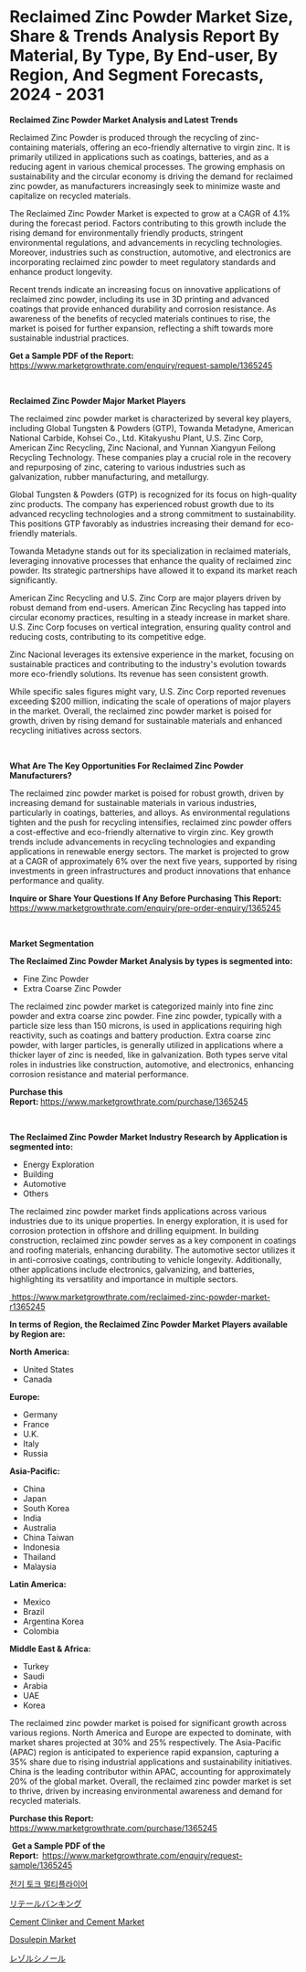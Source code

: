<p><h1>Reclaimed Zinc Powder Market Size, Share & Trends Analysis Report By Material, By Type, By End-user, By Region, And Segment Forecasts, 2024 - 2031</h1></p><p><strong>Reclaimed Zinc Powder Market Analysis and Latest Trends</strong></p>
<p><p>Reclaimed Zinc Powder is produced through the recycling of zinc-containing materials, offering an eco-friendly alternative to virgin zinc. It is primarily utilized in applications such as coatings, batteries, and as a reducing agent in various chemical processes. The growing emphasis on sustainability and the circular economy is driving the demand for reclaimed zinc powder, as manufacturers increasingly seek to minimize waste and capitalize on recycled materials.</p><p>The Reclaimed Zinc Powder Market is expected to grow at a CAGR of 4.1% during the forecast period. Factors contributing to this growth include the rising demand for environmentally friendly products, stringent environmental regulations, and advancements in recycling technologies. Moreover, industries such as construction, automotive, and electronics are incorporating reclaimed zinc powder to meet regulatory standards and enhance product longevity.</p><p>Recent trends indicate an increasing focus on innovative applications of reclaimed zinc powder, including its use in 3D printing and advanced coatings that provide enhanced durability and corrosion resistance. As awareness of the benefits of recycled materials continues to rise, the market is poised for further expansion, reflecting a shift towards more sustainable industrial practices.</p></p>
<p><strong>Get a Sample PDF of the Report:&nbsp;</strong> <a href="https://www.marketgrowthrate.com/enquiry/request-sample/1365245">https://www.marketgrowthrate.com/enquiry/request-sample/1365245</a></p>
<p>&nbsp;</p>
<p><strong>Reclaimed Zinc Powder Major Market Players</strong></p>
<p><p>The reclaimed zinc powder market is characterized by several key players, including Global Tungsten & Powders (GTP), Towanda Metadyne, American National Carbide, Kohsei Co., Ltd. Kitakyushu Plant, U.S. Zinc Corp, American Zinc Recycling, Zinc Nacional, and Yunnan Xiangyun Feilong Recycling Technology. These companies play a crucial role in the recovery and repurposing of zinc, catering to various industries such as galvanization, rubber manufacturing, and metallurgy.</p><p>Global Tungsten & Powders (GTP) is recognized for its focus on high-quality zinc products. The company has experienced robust growth due to its advanced recycling technologies and a strong commitment to sustainability. This positions GTP favorably as industries increasing their demand for eco-friendly materials.</p><p>Towanda Metadyne stands out for its specialization in reclaimed materials, leveraging innovative processes that enhance the quality of reclaimed zinc powder. Its strategic partnerships have allowed it to expand its market reach significantly. </p><p>American Zinc Recycling and U.S. Zinc Corp are major players driven by robust demand from end-users. American Zinc Recycling has tapped into circular economy practices, resulting in a steady increase in market share. U.S. Zinc Corp focuses on vertical integration, ensuring quality control and reducing costs, contributing to its competitive edge.</p><p>Zinc Nacional leverages its extensive experience in the market, focusing on sustainable practices and contributing to the industry's evolution towards more eco-friendly solutions. Its revenue has seen consistent growth.</p><p>While specific sales figures might vary, U.S. Zinc Corp reported revenues exceeding $200 million, indicating the scale of operations of major players in the market. Overall, the reclaimed zinc powder market is poised for growth, driven by rising demand for sustainable materials and enhanced recycling initiatives across sectors.</p></p>
<p>&nbsp;</p>
<p><strong>What Are The Key Opportunities For Reclaimed Zinc Powder Manufacturers?</strong></p>
<p><p>The reclaimed zinc powder market is poised for robust growth, driven by increasing demand for sustainable materials in various industries, particularly in coatings, batteries, and alloys. As environmental regulations tighten and the push for recycling intensifies, reclaimed zinc powder offers a cost-effective and eco-friendly alternative to virgin zinc. Key growth trends include advancements in recycling technologies and expanding applications in renewable energy sectors. The market is projected to grow at a CAGR of approximately 6% over the next five years, supported by rising investments in green infrastructures and product innovations that enhance performance and quality.</p></p>
<p><strong>Inquire or Share Your Questions If Any Before Purchasing This Report:</strong> <a href="https://www.marketgrowthrate.com/enquiry/pre-order-enquiry/1365245">https://www.marketgrowthrate.com/enquiry/pre-order-enquiry/1365245</a></p>
<p>&nbsp;</p>
<p><strong>Market Segmentation</strong></p>
<p><strong>The Reclaimed Zinc Powder Market Analysis by types is segmented into:</strong></p>
<p><ul><li>Fine Zinc Powder</li><li>Extra Coarse Zinc Powder</li></ul></p>
<p><p>The reclaimed zinc powder market is categorized mainly into fine zinc powder and extra coarse zinc powder. Fine zinc powder, typically with a particle size less than 150 microns, is used in applications requiring high reactivity, such as coatings and battery production. Extra coarse zinc powder, with larger particles, is generally utilized in applications where a thicker layer of zinc is needed, like in galvanization. Both types serve vital roles in industries like construction, automotive, and electronics, enhancing corrosion resistance and material performance.</p></p>
<p><strong>Purchase this Report:&nbsp;</strong><a href="https://www.marketgrowthrate.com/purchase/1365245">https://www.marketgrowthrate.com/purchase/1365245</a></p>
<p>&nbsp;</p>
<p><strong>The Reclaimed Zinc Powder Market Industry Research by Application is segmented into:</strong></p>
<p><ul><li>Energy Exploration</li><li>Building</li><li>Automotive</li><li>Others</li></ul></p>
<p><p>The reclaimed zinc powder market finds applications across various industries due to its unique properties. In energy exploration, it is used for corrosion protection in offshore and drilling equipment. In building construction, reclaimed zinc powder serves as a key component in coatings and roofing materials, enhancing durability. The automotive sector utilizes it in anti-corrosive coatings, contributing to vehicle longevity. Additionally, other applications include electronics, galvanizing, and batteries, highlighting its versatility and importance in multiple sectors.</p></p>
<p><a href="https://www.marketgrowthrate.com/reclaimed-zinc-powder-market-r1365245">&nbsp;https://www.marketgrowthrate.com/reclaimed-zinc-powder-market-r1365245</a></p>
<p><strong>In terms of Region, the Reclaimed Zinc Powder Market Players available by Region are:</strong></p>
<p>
    <p> <strong> North America: </strong>
        <ul>
            <li>United States</li>
            <li>Canada</li>
        </ul>
        </p> 
    <p> <strong> Europe: </strong>
        <ul>
            <li>Germany</li>
            <li>France</li>
            <li>U.K.</li>
            <li>Italy</li>
            <li>Russia</li>
        </ul>
        </p> 
    <p> <strong> Asia-Pacific: </strong>
        <ul>
            <li>China</li>
            <li>Japan</li>
            <li>South Korea</li>
            <li>India</li>
            <li>Australia</li>
            <li>China Taiwan</li>
            <li>Indonesia</li>
            <li>Thailand</li>
            <li>Malaysia</li>
        </ul>
        </p> 
    <p> <strong> Latin America: </strong>
        <ul>
            <li>Mexico</li>
            <li>Brazil</li>
            <li>Argentina Korea</li>
            <li>Colombia</li>
        </ul>
        </p> 
    <p> <strong> Middle East & Africa: </strong>
        <ul>
            <li>Turkey</li>
            <li>Saudi</li>
            <li>Arabia</li>
            <li>UAE</li>
            <li>Korea</li>
        </ul>
    </p>
    </p>
<p><p>The reclaimed zinc powder market is poised for significant growth across various regions. North America and Europe are expected to dominate, with market shares projected at 30% and 25% respectively. The Asia-Pacific (APAC) region is anticipated to experience rapid expansion, capturing a 35% share due to rising industrial applications and sustainability initiatives. China is the leading contributor within APAC, accounting for approximately 20% of the global market. Overall, the reclaimed zinc powder market is set to thrive, driven by increasing environmental awareness and demand for recycled materials.</p></p>
<p><strong>Purchase this Report: </strong><a href="https://www.marketgrowthrate.com/purchase/1365245">https://www.marketgrowthrate.com/purchase/1365245</a></p>
<p>&nbsp;<strong>Get a Sample PDF of the Report:&nbsp;&nbsp;</strong><a href="https://www.marketgrowthrate.com/enquiry/request-sample/1365245">https://www.marketgrowthrate.com/enquiry/request-sample/1365245</a></p>
<p><strong></strong></p>
<p><p><a href="https://medium.com/@philtoryphy7876567/%EC%A0%84%EA%B8%B0-%ED%86%A0%ED%81%AC-%EB%B0%B0%EC%88%98%EA%B8%B0-%EC%8B%9C%EC%9E%A5-%ED%95%84%EC%88%98-%EC%82%AC%ED%95%AD-%EC%A3%BC%EC%9A%94-%EC%8B%9C%EC%9E%A5-%EC%B0%B8%EC%97%AC%EC%9E%90-%EC%88%98%EC%9A%94-%EB%8F%99%EC%9D%B8-2024%EB%85%84%EB%B6%80%ED%84%B0-2031%EB%85%84%EA%B9%8C%EC%A7%80-%EC%98%88%EC%B8%A1%EB%90%9C-roi-%EC%9E%A0%EC%9E%AC%EB%A0%A5-0b52c5529939">전기 토크 멀티플라이어</a></p><p><a href="https://medium.com/@tubbs463/2024%E5%B9%B4%E3%81%8B%E3%82%892031%E5%B9%B4%E3%81%BE%E3%81%A7%E3%81%AE%E5%B0%8F%E5%A3%B2%E9%8A%80%E8%A1%8C%E5%B8%82%E5%A0%B4%E3%81%AE%E3%83%88%E3%83%AC%E3%83%B3%E3%83%89%E3%81%A8%E5%9C%B0%E5%9F%9F%E3%81%AE%E6%B4%9E%E5%AF%9F%E3%81%AE%E4%BA%88%E6%B8%AC-a8761b8aaa15?postPublishedType=repub">リテールバンキング</a></p><p><a href="https://issuu.com/reportprime-2/docs/cement-clinker-and-cement-market-si_dbe603a542fbee">Cement Clinker and Cement Market</a></p><p><a href="https://www.linkedin.com/pulse/strategic-insights-global-dosulepin-market-trends-2024-2031-gqumc?trackingId=83g8j12jTm6SITeSq9q67A%3D%3D">Dosulepin Market</a></p><p><a href="https://medium.com/@tubbs463/%E3%82%B0%E3%83%AD%E3%83%BC%E3%83%90%E3%83%AB%E3%83%AC%E3%82%BE%E3%83%AB%E3%82%B7%E3%83%8E%E3%83%BC%E3%83%AB%E5%B8%82%E5%A0%B4%E3%81%AE%E7%8A%B6%E6%B3%81-2024-2031-%E3%81%8A%E3%82%88%E3%81%B3%E5%9C%B0%E5%9F%9F-%E8%A3%BD%E5%93%81-%E3%82%A8%E3%83%B3%E3%83%89%E3%83%A6%E3%83%BC%E3%82%B9%E5%88%A5%E3%81%AE%E4%BA%88%E6%B8%AC-317d347d9c3c?postPublishedType=repub">レゾルシノール</a></p></p>